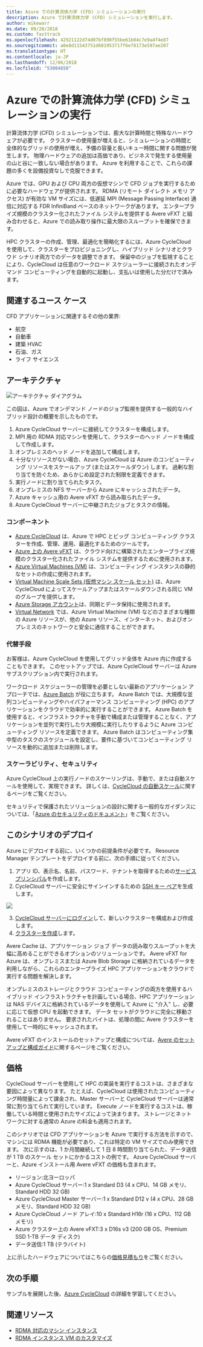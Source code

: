 ```yaml
---
title: Azure での計算流体力学 (CFD) シミュレーションの実行
description: Azure で計算流体力学 (CFD) シミュレーションを実行します。
author: mikewarr
ms.date: 09/20/2018
ms.custom: fasttrack
ms.openlocfilehash: 42921122d74d07bf890f55be61b04c7e9a4f4e87
ms.sourcegitcommit: a0e8d11543751d681953717f6e78173e597ae207
ms.translationtype: HT
ms.contentlocale: ja-JP
ms.lasthandoff: 12/06/2018
ms.locfileid: "53004650"
---
```

# <a name="running-computational-fluid-dynamics-cfd-simulations-on-azure"></a>Azure での計算流体力学 (CFD) シミュレーションの実行

計算流体力学 (CFD) シミュレーションでは、膨大な計算時間と特殊なハードウェアが必要です。 クラスターの使用量が増えると、シミュレーションの時間と全体的なグリッドの使用が増え、予備の容量と長いキュー時間に関する問題が発生します。 物理ハードウェアの追加は高価であり、ビジネスで発生する使用量の山と谷に一致しない場合があります。 Azure を利用することで、これらの課題の多くを設備投資なしで克服できます。

Azure では、GPU および CPU 両方の仮想マシンで CFD ジョブを実行するために必要なハードウェアが提供されます。 RDMA (リモート ダイレクト メモリ アクセス) が有効な VM サイズには、低遅延 MPI (Message Passing Interface) 通信に対応する FDR InfiniBand ベースのネットワークがあります。 エンタープライズ規模のクラスター化されたファイル システムを提供する Avere vFXT と組み合わせると、Azure での読み取り操作に最大限のスループットを確保できます。

HPC クラスターの作成、管理、最適化を簡略化するには、Azure CycleCloud を使用して、クラスターをプロビジョニングし、ハイブリッド シナリオとクラウド シナリオ両方でのデータを調整できます。 保留中のジョブを監視することにより、CycleCloud は任意のワークロード スケジューラーに接続されたオンデマンド コンピューティングを自動的に起動し、支払いは使用した分だけで済みます。

## <a name="relevant-use-cases"></a>関連するユース ケース

CFD アプリケーションに関連するその他の業界:

* 航空
* 自動車
* 建築 HVAC
* 石油、ガス
* ライフ サイエンス

## <a name="architecture"></a>アーキテクチャ

![アーキテクチャ ダイアグラム][architecture]

この図は、Azure でオンデマンド ノードのジョブ監視を提供する一般的なハイブリッド設計の概要を示したものです。

1. Azure CycleCloud サーバーに接続してクラスターを構成します。
2. MPI 用の RDMA 対応マシンを使用して、クラスターのヘッド ノードを構成して作成します。
3. オンプレミスのヘッド ノードを追加して構成します。
4. 十分なリソースがない場合、Azure CycleCloud は Azure のコンピューティング リソースをスケールアップ (またはスケールダウン) します。 過剰な割り当てを防ぐため、あらかじめ設定された制限を定義できます。
5. 実行ノードに割り当てられたタスク。
6. オンプレミスの NFS サーバーから Azure にキャッシュされたデータ。
7. Azure キャッシュ用の Avere vFXT から読み取られたデータ。
8. Azure CycleCloud サーバーに中継されたジョブとタスクの情報。

### <a name="components"></a>コンポーネント

* [Azure CycleCloud][cyclecloud] は、Azure で HPC とビッグ コンピューティング クラスターを作成、管理、運用、最適化するためのツールです。
* [Azure 上の Avere vFXT][avere] は、クラウド向けに構築されたエンタープライズ規模のクラスター化されたファイル システムを提供するために使用されます。
* [Azure Virtual Machines (VM)][vms] は、コンピューティング インスタンスの静的なセットの作成に使用されます。
* [Virtual Machine Scale Sets (仮想マシン スケール セット)][vmss] は、Azure CycleCloud によってスケールアップまたはスケールダウンされる同じ VM のグループを提供します。
* [Azure Storage アカウント](/azure/storage/common/storage-introduction)は、同期とデータ保持に使用されます。
* [Virtual Network](/azure/virtual-network/virtual-networks-overview) では、Azure Virtual Machine (VM) などのさまざまな種類の Azure リソースが、他の Azure リソース、インターネット、およびオンプレミスのネットワークと安全に通信することができます。

### <a name="alternatives"></a>代替手段

お客様は、Azure CycleCloud を使用してグリッド全体を Azure 内に作成することもできます。 このセットアップでは、Azure CycleCloud サーバーは Azure サブスクリプション内で実行されます。

ワークロード スケジューラーの管理を必要としない最新のアプリケーション アプローチでは、[Azure Batch][batch] が役に立ちます。 Azure Batch では、大規模な並列コンピューティングやハイパフォーマンス コンピューティング (HPC) のアプリケーションをクラウドで効率的に実行することができます。 Azure Batch を使用すると、インフラストラクチャを手動で構成または管理することなく、アプリケーションを並列で実行したり大規模に実行したりするように Azure コンピューティング リソースを定義できます。 Azure Batch はコンピューティング集中型のタスクのスケジュールを設定し、要件に基づいてコンピューティング リソースを動的に追加または削除します。

### <a name="scalability-and-security"></a>スケーラビリティ、セキュリティ

Azure CycleCloud 上の実行ノードのスケーリングは、手動で、または自動スケールを使用して、実現できます。 詳しくは、[CycleCloud の自動スケール][cycle-scale]に関するページをご覧ください。

セキュリティで保護されたソリューションの設計に関する一般的なガイダンスについては、「[Azure のセキュリティのドキュメント][security]」をご覧ください。

## <a name="deploy-this-scenario"></a>このシナリオのデプロイ

Azure にデプロイする前に、いくつかの前提条件が必要です。 Resource Manager テンプレートをデプロイする前に、次の手順に従ってください。
1. アプリ ID、表示名、名前、パスワード、テナントを取得するための[サービス プリンシパル][cycle-svcprin]を作成します。
2. CycleCloud サーバーに安全にサインインするための [SSH キー ペア][cycle-ssh]を生成します。

<a href="https://portal.azure.com/#create/Microsoft.Template/uri/https%3A%2F%2Fraw.githubusercontent.com%2FCycleCloudCommunity%2Fcyclecloud_arm%2Fmaster%2Fazuredeploy.json" target="_blank">
    <img src="https://azuredeploy.net/deploybutton.png"/>
</a>

3. [CycleCloud サーバーにログイン][cycle-login]して、新しいクラスターを構成および作成します。
4. [クラスターを作成][cycle-create]します。

Avere Cache は、アプリケーション ジョブ データの読み取りスループットを大幅に高めることができるオプションのソリューションです。 Avere vFXT for Azure は、オンプレミスまたは Azure Blob Storage に格納されているデータを利用しながら、これらのエンタープライズ HPC アプリケーションをクラウドで実行する問題を解決します。

オンプレミスのストレージとクラウド コンピューティングの両方を使用するハイブリッド インフラストラクチャを計画している場合、HPC アプリケーションは NAS デバイスに格納されているデータを使用して Azure に "介入" し、必要に応じて仮想 CPU を起動できます。 データ セットがクラウドに完全に移動されることはありません。 要求されたバイトは、処理の間に Avere クラスターを使用して一時的にキャッシュされます。

Avere vFXT のインストールのセットアップと構成については、[Avere のセットアップと構成ガイド][avere]に関するページをご覧ください。

## <a name="pricing"></a>価格

CycleCloud サーバーを使用して HPC の実装を実行するコストは、さまざまな要因によって異なります。 たとえば、CycleCloud は使用されたコンピューティング時間量によって課金され、Master サーバーと CycleCloud サーバーは通常常に割り当てられて実行しています。 Execute ノードを実行するコストは、稼働している時間と使用されたサイズによって決まります。 ストレージとネットワークに対する通常の Azure の料金も適用されます。

このシナリオでは CFD アプリケーションを Azure で実行する方法を示すので、マシンには RDMA 機能が必要であり、これは特定の VM サイズでのみ使用できます。 次に示すのは、1 か月間継続して 1 日 8 時間割り当てられた、データ送信が 1 TB のスケール セットにかかるコストの例です。 Azure CycleCloud サーバーと、Azure インストール用 Avere vFXT の価格も含まれます。

* リージョン:北ヨーロッパ
* Azure CycleCloud サーバー:1 x Standard D3 (4 x CPU、14 GB メモリ、Standard HDD 32 GB)
* Azure CycleCloud Master サーバー:1 x Standard D12 v (4 x CPU、28 GB メモリ、Standard HDD 32 GB)
* Azure CycleCloud ノード アレイ:10 x Standard H16r (16 x CPU、112 GB メモリ)
* Azure クラスター上の Avere vFXT:3 x D16s v3 (200 GB OS、Premium SSD 1-TB データ ディスク)
* データ送信:1 TB (テラバイト)

上に示したハードウェアについてはこちらの[価格見積もり][pricing]をご覧ください。

## <a name="next-steps"></a>次の手順

サンプルを展開した後、[Azure CycleCloud][cyclecloud] の詳細を学習してください。

## <a name="related-resources"></a>関連リソース

* [RDMA 対応のマシン インスタンス][rdma]
* [RDMA インスタンス VM のカスタマイズ][rdma-custom]

<!-- links -->
[architecture]: ./media/architecture-hpc-cfd.png
[calculator]: https://azure.com/e/
[availability]: /azure/architecture/checklist/availability
[resource-groups]: /azure/azure-resource-manager/resource-group-overview
[resiliency]: /azure/architecture/resiliency/
[security]: /azure/security/
[scalability]: /azure/architecture/checklist/scalability
[vmss]: /azure/virtual-machine-scale-sets/overview
[cyclecloud]: /azure/cyclecloud/
[rdma]: /azure/virtual-machines/windows/sizes-hpc#rdma-capable-instances
[gpu]: /azure/virtual-machines/windows/sizes-gpu
[hpcsizes]: /azure/virtual-machines/windows/sizes-hpc
[vms]: /azure/virtual-machines/
[low-pri]: /azure/virtual-machine-scale-sets/virtual-machine-scale-sets-use-low-priority
[batch]: /azure/batch/
[avere]: https://github.com/Azure/Avere/blob/master/README.md
[cycle-prereq]: /azure/cyclecloud/quickstart-install-cyclecloud#prerequisites
[cycle-svcprin]: /azure/cyclecloud/quickstart-install-cyclecloud#service-principal
[cycle-ssh]: /azure/cyclecloud/quickstart-install-cyclecloud#ssh-keypair
[cycle-login]: /azure/cyclecloud/quickstart-install-cyclecloud#log-into-the-cyclecloud-application-server
[cycle-create]: /azure/cyclecloud/quickstart-create-and-run-cluster
[rdma]: /azure/virtual-machines/windows/sizes-hpc#rdma-capable-instances
[rdma-custom]: /azure/virtual-machines/linux/classic/rdma-cluster#customize-the-vm
[pricing]: https://azure.com/e/53030a04a2ab47a289156e2377a4247a
[cycle-scale]: /azure/cyclecloud/autoscale
